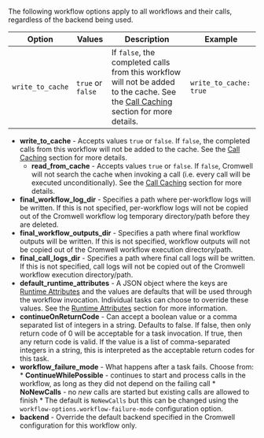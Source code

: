 The following workflow options apply to all workflows and their calls, regardless of the backend being used.


|Option|Values|Description|Example|
|---|---|---|---|
|`write_to_cache`|`true` or `false`|If `false`, the completed calls from this workflow will not be added to the cache.  See the [Call Caching](CallCaching) section for more details.|`write_to_cache: true`|


- **write_to_cache** - Accepts values `true` or `false`.  If `false`, the completed calls from this workflow will not be added to the cache.  See the [Call Caching](CallCaching) section for more details.
    * **read_from_cache** - Accepts values `true` or `false`.  If `false`, Cromwell will not search the cache when invoking a call (i.e. every call will be executed unconditionally).  See the [Call Caching](CallCaching) section for more details.
- **final_workflow_log_dir** - Specifies a path where per-workflow logs will be written.  If this is not specified, per-workflow logs will not be copied out of the Cromwell workflow log temporary directory/path before they are deleted.
- **final_workflow_outputs_dir** - Specifies a path where final workflow outputs will be written.  If this is not specified, workflow outputs will not be copied out of the Cromwell workflow execution directory/path.
- **final_call_logs_dir** - Specifies a path where final call logs will be written.  If this is not specified, call logs will not be copied out of the Cromwell workflow execution directory/path.
- **default_runtime_attributes** - A JSON object where the keys are [Runtime Attributes](RuntimeAttributes) and the values are defaults that will be used through the workflow invocation.  Individual tasks can choose to override these values.  See the [Runtime Attributes](RuntimeAttributes) section for more information.
- **continueOnReturnCode** - Can accept a boolean value or a comma separated list of integers in a string.  Defaults to false.  If false, then only return code of 0 will be acceptable for a task invocation.  If true, then any return code is valid.  If the value is a list of comma-separated integers in a string, this is interpreted as the acceptable return codes for this task.
- **workflow_failure_mode** - What happens after a task fails. Choose from:
        * **ContinueWhilePossible** - continues to start and process calls in the workflow, as long as they did not depend on the failing call
        * **NoNewCalls** - no *new* calls are started but existing calls are allowed to finish
        * The default is `NoNewCalls` but this can be changed using the `workflow-options.workflow-failure-mode` configuration option.
- **backend** - Override the default backend specified in the Cromwell configuration for this workflow only.
